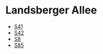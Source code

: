 # Landsberger Allee
* [S41](../lines/S41.md)
* [S42](../lines/S42.md)
* [S8](../lines/S8.md)
* [S85](../lines/S85.md)
